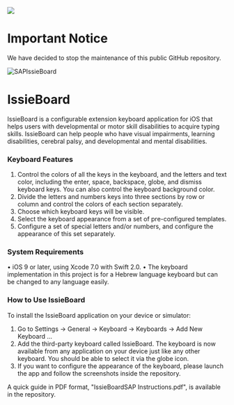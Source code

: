 ![](https://img.shields.io/badge/STATUS-NOT%20CURRENTLY%20MAINTAINED-red.svg?longCache=true&style=flat)

# Important Notice
We have decided to stop the maintenance of this public GitHub repository.

![SAPIssieBoard](https://github.com/SAP/IssieBoard/blob/master/SAPIssieBoardSmall.png)



# IssieBoard
IssieBoard is a configurable extension keyboard application for iOS that helps users with developmental or motor skill disabilities to acquire typing skills. IssieBoard can help people who have visual impairments, learning disabilities, cerebral palsy, and developmental and mental disabilities.


### Keyboard Features 

1.	Control the colors of all the keys in the keyboard, and the letters and text color, including the enter, space, backspace, globe, and dismiss keyboard keys. You can also control the keyboard background color.
2.	Divide the letters and numbers keys into three sections by row or column and control the colors of each section separately.
3.	Choose which keyboard keys will be visible.
4.	Select the keyboard appearance from a set of pre-configured templates.
5.	Configure a set of special letters and/or numbers, and configure the appearance of this set separately.

### System Requirements

•	iOS 9 or later, using Xcode 7.0 with Swift 2.0.
•	The keyboard implementation in this project is for a Hebrew language keyboard but can be changed to any language easily.


### How to Use IssieBoard 

To install the IssieBoard application on your device or simulator:

1.	Go to Settings → General → Keyboard → Keyboards → Add New Keyboard ...
2.	Add the third-party keyboard called IssieBoard. 
The keyboard is now available from any application on your device just like any other keyboard. You should be able to select it via the globe icon.
3.	If you want to configure the appearance of the keyboard, please launch the app and follow the screenshots inside the repository.


A quick guide in PDF format, "IssieBoardSAP Instructions.pdf", is available in the repository.


<!--![AllKeysColor](https://github.com/SAP/IssieBoard/blob/master/AllKeysColor.png)-->


<!--![BackgroundColor](https://github.com/SAP/IssieBoard/blob/master/BackgroundColor.png)-->


<!--![AllKeysTextColor](https://github.com/SAP/IssieBoard/blob/master/AllKeysTextColor.png)-->


<!--![DivisionByRowOrCol](https://github.com/SAP/IssieBoard/blob/master/DivisionByRowOrCol.png)-->


<!--![BackspaceKeyColor](https://github.com/SAP/IssieBoard/blob/master/BackspaceKeyColor.png)-->


<!--![EnterColor](https://github.com/SAP/IssieBoard/blob/master/EnterColor.png)-->


<!--![OtherKeysColor](https://github.com/SAP/IssieBoard/blob/master/OtherKeysColor.png)-->


<!--![SpaceColor](https://github.com/SAP/IssieBoard/blob/master/SpaceColor.png)-->


<!--![SpecialKeys](https://github.com/SAP/IssieBoard/blob/master/SpecialKeys.png)-->


<!--![SpecialKeysColor](https://github.com/SAP/IssieBoard/blob/master/SpecialKeysColor.png)-->


<!--![VisibleKeys](https://github.com/SAP/IssieBoard/blob/master/VisibleKeys.png)-->
